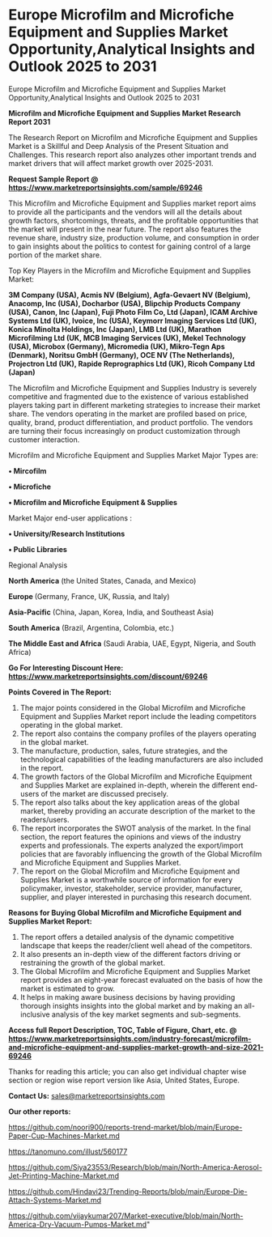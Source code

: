 # Europe Microfilm and Microfiche Equipment and Supplies Market Opportunity,Analytical Insights and Outlook 2025 to 2031
Europe Microfilm and Microfiche Equipment and Supplies Market Opportunity,Analytical Insights and Outlook 2025 to 2031

<strong>Microfilm and Microfiche Equipment and Supplies Market Research Report 2031</strong>

The Research Report on Microfilm and Microfiche Equipment and Supplies Market is a Skillful and Deep Analysis of the Present Situation and Challenges. This research report also analyzes other important trends and market drivers that will affect market growth over 2025-2031.

<strong>Request Sample Report @ <a href=https://www.marketreportsinsights.com/sample/69246>https://www.marketreportsinsights.com/sample/69246</a></strong>

This Microfilm and Microfiche Equipment and Supplies market report aims to provide all the participants and the vendors will all the details about growth factors, shortcomings, threats, and the profitable opportunities that the market will present in the near future. The report also features the revenue share, industry size, production volume, and consumption in order to gain insights about the politics to contest for gaining control of a large portion of the market share.

Top Key Players in the Microfilm and Microfiche Equipment and Supplies Market:

<strong>3M Company (USA), Acmis NV (Belgium), Agfa-Gevaert NV (Belgium), Anacomp, Inc (USA), Docharbor (USA), Blipchip Products Company (USA), Canon, Inc (Japan), Fuji Photo Film Co, Ltd (Japan), ICAM Archive Systems Ltd (UK), Ivoice, Inc (USA), Keymorr Imaging Services Ltd (UK), Konica Minolta Holdings, Inc (Japan), LMB Ltd (UK), Marathon Microfilming Ltd (UK, MCB Imaging Services (UK), Mekel Technology (USA), Microbox (Germany), Micromedia (UK), Mikro-Tegn Aps (Denmark), Noritsu GmbH (Germany), OCE NV (The Netherlands), Projectron Ltd (UK), Rapide Reprographics Ltd (UK), Ricoh Company Ltd (Japan)</strong>

The Microfilm and Microfiche Equipment and Supplies Industry is severely competitive and fragmented due to the existence of various established players taking part in different marketing strategies to increase their market share. The vendors operating in the market are profiled based on price, quality, brand, product differentiation, and product portfolio. The vendors are turning their focus increasingly on product customization through customer interaction.

Microfilm and Microfiche Equipment and Supplies Market Major Types are:

<strong>• Mircofilm

• Microfiche

• Microfilm and Microfiche Equipment & Supplies</strong>

Market Major end-user applications :

<strong>• University/Research Institutions

• Public Libraries</strong>

Regional Analysis

</u><strong><b>North America</b></strong> (the United States, Canada, and Mexico)

<strong><b>Europe </b></strong>(Germany, France, UK, Russia, and Italy)

<strong><b>Asia-Pacific</b></strong> (China, Japan, Korea, India, and Southeast Asia)

<strong><b>South America</b></strong> (Brazil, Argentina, Colombia, etc.)

<strong><b>The Middle East and Africa</b></strong> (Saudi Arabia, UAE, Egypt, Nigeria, and South Africa)

<strong>Go For Interesting Discount Here: <a href=https://www.marketreportsinsights.com/discount/69246>https://www.marketreportsinsights.com/discount/69246</a></strong>

<strong>Points Covered in The Report:</strong>
<ol>
  <li>The major points considered in the Global Microfilm and Microfiche Equipment and Supplies Market report include the leading competitors operating in the global market.</li>
  <li>The report also contains the company profiles of the players operating in the global market.</li>
  <li>The manufacture, production, sales, future strategies, and the technological capabilities of the leading manufacturers are also included in the report.</li>
  <li>The growth factors of the Global Microfilm and Microfiche Equipment and Supplies Market are explained in-depth, wherein the different end-users of the market are discussed precisely.</li>
  <li>The report also talks about the key application areas of the global market, thereby providing an accurate description of the market to the readers/users.</li>
  <li>The report incorporates the SWOT analysis of the market. In the final section, the report features the opinions and views of the industry experts and professionals. The experts analyzed the export/import policies that are favorably influencing the growth of the Global Microfilm and Microfiche Equipment and Supplies Market.</li>
  <li>The report on the Global Microfilm and Microfiche Equipment and Supplies Market is a worthwhile source of information for every policymaker, investor, stakeholder, service provider, manufacturer, supplier, and player interested in purchasing this research document.</li>
</ol>
<strong>Reasons for Buying Global Microfilm and Microfiche Equipment and Supplies Market Report:</strong>

<ol>
  <li>The report offers a detailed analysis of the dynamic competitive landscape that keeps the reader/client well ahead of the competitors.</li>
  <li>It also presents an in-depth view of the different factors driving or restraining the growth of the global market.</li>
  <li>The Global Microfilm and Microfiche Equipment and Supplies Market report provides an eight-year forecast evaluated on the basis of how the market is estimated to grow.</li>
  <li>It helps in making aware business decisions by having providing thorough insights insights into the global market and by making an all-inclusive analysis of the key market segments and sub-segments.</li>
</ol>
<strong>Access full Report Description, TOC, Table of Figure, Chart, etc. @ <a href=https://www.marketreportsinsights.com/industry-forecast/microfilm-and-microfiche-equipment-and-supplies-market-growth-and-size-2021-69246>https://www.marketreportsinsights.com/industry-forecast/microfilm-and-microfiche-equipment-and-supplies-market-growth-and-size-2021-69246</a></strong>


Thanks for reading this article; you can also get individual chapter wise section or region wise report version like Asia, United States, Europe.

<strong>Contact Us:</strong>
sales@marketreportsinsights.com

<strong>Our other reports:</strong>

<a href=https://github.com/noori900/reports-trend-market/blob/main/Europe-Paper-Cup-Machines-Market.md>https://github.com/noori900/reports-trend-market/blob/main/Europe-Paper-Cup-Machines-Market.md</a>

<a href=https://tanomuno.com/illust/560177>https://tanomuno.com/illust/560177</a>

<a href=https://github.com/Siya23553/Research/blob/main/North-America-Aerosol-Jet-Printing-Machine-Market.md>https://github.com/Siya23553/Research/blob/main/North-America-Aerosol-Jet-Printing-Machine-Market.md</a>

<a href=https://github.com/Hindavi23/Trending-Reports/blob/main/Europe-Die-Attach-Systems-Market.md>https://github.com/Hindavi23/Trending-Reports/blob/main/Europe-Die-Attach-Systems-Market.md</a>

<a href=https://github.com/vijaykumar207/Market-executive/blob/main/North-America-Dry-Vacuum-Pumps-Market.md>https://github.com/vijaykumar207/Market-executive/blob/main/North-America-Dry-Vacuum-Pumps-Market.md</a>"
